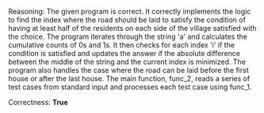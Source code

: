 Reasoning: 
The given program is correct. It correctly implements the logic to find the index where the road should be laid to satisfy the condition of having at least half of the residents on each side of the village satisfied with the choice. The program iterates through the string 'a' and calculates the cumulative counts of 0s and 1s. It then checks for each index 'i' if the condition is satisfied and updates the answer if the absolute difference between the middle of the string and the current index is minimized. The program also handles the case where the road can be laid before the first house or after the last house. The main function, func_2, reads a series of test cases from standard input and processes each test case using func_1.

Correctness: **True**